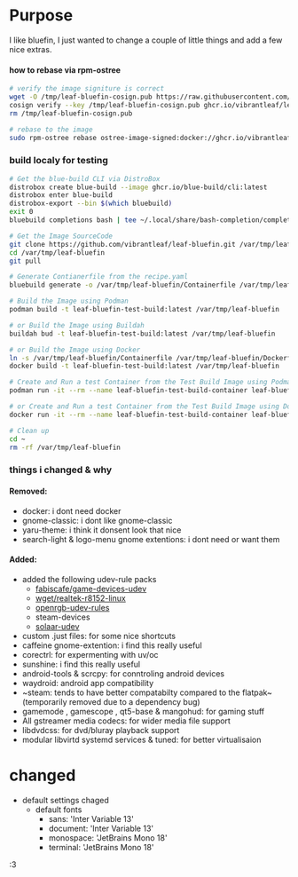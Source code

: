 # Purpose
I like bluefin, I just wanted to change a couple of little things and add a few nice extras.

#### how to rebase via rpm-ostree
```sh
# verify the image signiture is correct
wget -O /tmp/leaf-bluefin-cosign.pub https://raw.githubusercontent.com/vibrantleaf/leaf-bluefin/refs/heads/main/cosign.pub
cosign verify --key /tmp/leaf-bluefin-cosign.pub ghcr.io/vibrantleaf/leaf-bluefin:latest
rm /tmp/leaf-bluefin-cosign.pub

# rebase to the image
sudo rpm-ostree rebase ostree-image-signed:docker://ghcr.io/vibrantleaf/leaf-bluefin:latest
```

### build localy for testing
```sh
# Get the blue-build CLI via DistroBox
distrobox create blue-build --image ghcr.io/blue-build/cli:latest
distrobox enter blue-build
distrobox-export --bin $(which bluebuild)
exit 0
bluebuild completions bash | tee ~/.local/share/bash-completion/completions/bluebuild

# Get the Image SourceCode
git clone https://github.com/vibrantleaf/leaf-bluefin.git /var/tmp/leaf-bluefin
cd /var/tmp/leaf-bluefin
git pull

# Generate Contianerfile from the recipe.yaml
bluebuild generate -o /var/tmp/leaf-bluefin/Containerfile /var/tmp/leaf-bluefin/recipes/recipe.yaml

# Build the Image using Podman
podman build -t leaf-bluefin-test-build:latest /var/tmp/leaf-bluefin

# or Build the Image using Buildah
buildah bud -t leaf-bluefin-test-build:latest /var/tmp/leaf-bluefin

# or Build the Image using Docker
ln -s /var/tmp/leaf-bluefin/Containerfile /var/tmp/leaf-bluefin/Dockerfile # symlink Containerfile to Dockerfile for better Docker Compatibility
docker build -t leaf-bluefin-test-build:latest /var/tmp/leaf-bluefin

# Create and Run a test Container from the Test Build Image using Podman
podman run -it --rm --name leaf-bluefin-test-build-container leaf-bluefin-test-build:latest /bin/bash

# or Create and Run a test Container from the Test Build Image using Docker
docker run -it --rm --name leaf-bluefin-test-build-container leaf-bluefin-test-build:latest /bin/bash

# Clean up
cd ~
rm -rf /var/tmp/leaf-bluefin
```

### things i changed & why
#### Removed:
- docker: i dont need docker
- gnome-classic: i dont like gnome-classic
- yaru-theme: i think it donsent look that nice
- search-light & logo-menu gnome extentions: i dont need or want them
#### Added:
- added the following udev-rule packs
  - [fabiscafe/game-devices-udev](https://github.com/fabiscafe/game-devices-udev)
  - [wget/realtek-r8152-linux](https://github.com/wget/realtek-r8152-linux/)
  - [openrgb-udev-rules](https://packages.fedoraproject.org/pkgs/openrgb/openrgb-udev-rules/)
  - steam-devices
  - [solaar-udev](https://packages.fedoraproject.org/pkgs/solaar/solaar-udev/)
- custom .just files: for some nice shortcuts
- caffeine gnome-extention: i find this really useful
- corectrl: for expermenting with uv/oc
- sunshine: i find this really useful
- android-tools & scrcpy: for conntroling android devices
- waydroid: android app compatibility
- ~steam: tends to have better compatabilty compared to the flatpak~ (temporarily removed due to a dependency bug)
- gamemode , gamescope , qt5-base & mangohud: for gaming stuff 
- All gstreamer media codecs: for wider media file support
- libdvdcss: for dvd/bluray playback support
- modular libvirtd systemd services & tuned: for better virtualisaion
# changed
- default settings chaged
  - default fonts
    - sans: 'Inter Variable 13'
    - document: 'Inter Variable 13'
    - monospace: 'JetBrains Mono 18'
    - terminal: 'JetBrains Mono 18'

:3
